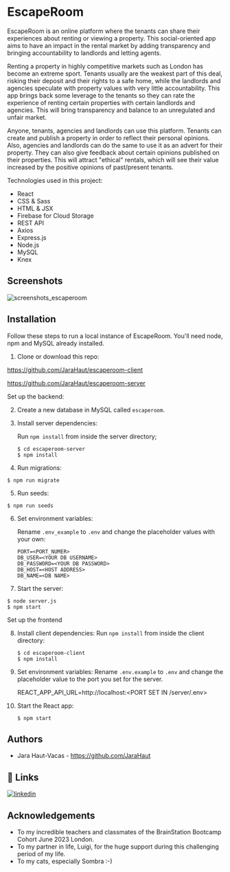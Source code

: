 
# EscapeRoom

EscapeRoom is an online platform where the tenants can share their experiences about renting or viewing a property. This social-oriented app aims to have an impact in the rental market by adding transparency and bringing accountability to landlords and letting agents.

Renting a property in highly competitive markets such as London has become an extreme sport. Tenants usually are the weakest part of this deal, risking their deposit and their rights to a safe home, while the landlords and agencies speculate with property values with very little accountability. This app brings back some leverage to the tenants so they can rate the experience of renting certain properties with certain landlords and agencies. This will bring transparency and balance to an unregulated and unfair market.

Anyone, tenants, agencies and landlords can use this platform. Tenants can create and publish a property in order to reflect their personal opinions. Also, agencies and landlords can do the same to use it as an advert for their property. They can also give feedback about certain opinions published on their properties. This will attract "ethical" rentals, which will see their value increased by the positive opinions of past/present tenants.

Technologies used in this project:

- React
- CSS & Sass
- HTML & JSX
- Firebase for Cloud Storage
- REST API
- Axios
- Express.js
- Node.js
- MySQL
- Knex

## Screenshots

![screenshots_escaperoom](https://github.com/JaraHaut/escaperoom-client/assets/129460672/73e37857-e39a-44bf-b6fc-fd43f7296807)



## Installation

Follow these steps to run a local instance of EscapeRoom. You'll need node, npm and MySQL already installed.

1. Clone or download this repo:

https://github.com/JaraHaut/escaperoom-client

https://github.com/JaraHaut/escaperoom-server

Set up the backend:

2. Create a new database in MySQL called ```escaperoom```.

3. Install server dependencies:

	Run ```npm install``` from inside the server directory;

	```
	$ cd escaperoom-server
	$ npm install
	```

4. Run migrations:

```
$ npm run migrate
```

5. Run seeds:

```
$ npm run seeds
```

6. Set environment variables:

	Rename ```.env_example``` to ```.env``` and change the placeholder values with your own:

	```
	PORT=<PORT_NUMER>
	DB_USER=<YOUR DB USERNAME>
	DB_PASSWORD=<YOUR DB PASSWORD>
	DB_HOST=<HOST ADDRESS>
	DB_NAME=<DB NAME> 
	``` 

7. Start the server:

```
$ node server.js
$ npm start
```

Set up the frontend

8. Install client dependencies:
	Run ```npm install``` from inside the client directory:

	```
	$ cd escaperoom-client
	$ npm install
	```

9. Set environment variables:
Rename ```.env.example``` to ```.env``` and change the placeholder value to the port you set for the server.

	
	REACT_APP_API_URL=http://localhost:<PORT SET IN /server/.env>
	

10. Start the React app:
	
	```
	$ npm start
	```

## Authors

- Jara Haut-Vacas - https://github.com/JaraHaut
## 🔗 Links

[![linkedin](https://img.shields.io/badge/linkedin-0A66C2?style=for-the-badge&logo=linkedin&logoColor=white)](https://www.linkedin.com/in/jarahaut/)



## Acknowledgements

 - To my incredible teachers and classmates of the BrainStation Bootcamp Cohort June 2023 London.
 - To my partner in life, Luigi, for the huge support during this challenging period of my life.
 - To my cats, especially Sombra :-)


